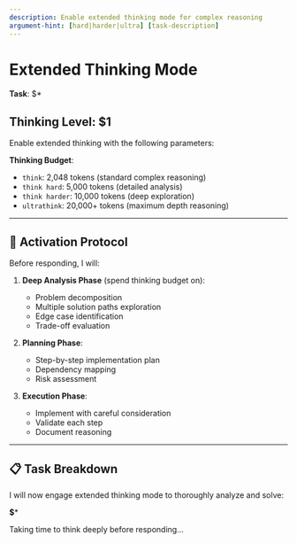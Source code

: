 ```yaml
---
description: Enable extended thinking mode for complex reasoning
argument-hint: [hard|harder|ultra] [task-description]
---
```


# Extended Thinking Mode

**Task**: $*

## Thinking Level: $1

Enable extended thinking with the following parameters:

**Thinking Budget**:
- `think`: 2,048 tokens (standard complex reasoning)
- `think hard`: 5,000 tokens (detailed analysis)
- `think harder`: 10,000 tokens (deep exploration)
- `ultrathink`: 20,000+ tokens (maximum depth reasoning)

---

## 🧠 Activation Protocol

Before responding, I will:

1. **Deep Analysis Phase** (spend thinking budget on):
   - Problem decomposition
   - Multiple solution paths exploration
   - Edge case identification
   - Trade-off evaluation

2. **Planning Phase**:
   - Step-by-step implementation plan
   - Dependency mapping
   - Risk assessment

3. **Execution Phase**:
   - Implement with careful consideration
   - Validate each step
   - Document reasoning

---

## 📋 Task Breakdown

I will now engage extended thinking mode to thoroughly analyze and solve:

**$***

Taking time to think deeply before responding...
